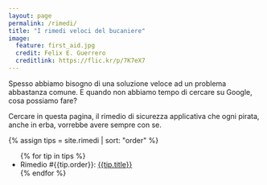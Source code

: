 ```yaml
---
layout: page
permalink: /rimedi/
title: "I rimedi veloci del bucaniere"
image:
  feature: first_aid.jpg
  credit: Felix E. Guerrero
  creditlink: https://flic.kr/p/7K7eX7
---
```


Spesso abbiamo bisogno di una soluzione veloce ad un problema abbastanza
comune. E quando non abbiamo tempo di cercare su Google, cosa possiamo fare?

Cercare in questa pagina, il rimedio di sicurezza applicativa che ogni pirata,
anche in erba, vorrebbe avere sempre con se.

{% assign tips = site.rimedi | sort: "order" %}

<ul>
{% for tip in tips %}
  <li>Rimedio #{{tip.order}}: <a href="{{tip.url}}">{{tip.title}}</a></li>
{% endfor %}
</ul>
